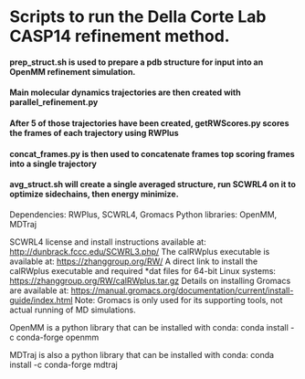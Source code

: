 # Scripts to run the Della Corte Lab CASP14 refinement method.
#### prep_struct.sh is used to prepare a pdb structure for input into an OpenMM refinement simulation. 
#### Main molecular dynamics trajectories are then created with parallel_refinement.py
#### After 5 of those trajectories have been created, getRWScores.py scores the frames of each trajectory using RWPlus
#### concat_frames.py is then used to concatenate frames top scoring frames into a single trajectory
#### avg_struct.sh will create a single averaged structure, run SCWRL4 on it to optimize sidechains, then energy minimize.

Dependencies:
RWPlus, SCWRL4, Gromacs
Python libraries:
OpenMM, MDTraj

SCWRL4 license and install instructions available at: http://dunbrack.fccc.edu/SCWRL3.php/
The calRWplus executable is available at: https://zhanggroup.org/RW/
    A direct link to install the calRWplus executable and required *dat files for 64-bit Linux systems: https://zhanggroup.org/RW/calRWplus.tar.gz 
Details on installing Gromacs are available at: https://manual.gromacs.org/documentation/current/install-guide/index.html
    Note: Gromacs is only used for its supporting tools, not actual running of MD simulations.

OpenMM is a python library that can be installed with conda:
    conda install -c conda-forge openmm

MDTraj is also a python library that can be installed with conda:
    conda install -c conda-forge mdtraj
